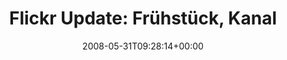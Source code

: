 ---
retweeted: false
source: <a href="http://twitter.com" rel="nofollow">Twitter Web Client</a>
entities:
  hashtags: []
  symbols: []
  user_mentions: []
  urls: []
display_text_range:
- '0'
- '119'
favorite_count: '0'
id_str: '823907404'
truncated: false
retweet_count: '0'
id: '823907404'
created_at: Sat May 31 09:28:14 +0000 2008
favorited: false
full_text: |-
  Flickr Update: Frühstück, Kanal 28: bascht posted a photo:

  Salat zum Nachtisch. Gleich exp.. http://tinyurl.com/6edxle
lang: de
tags:
- pesos:twitter
date: '2008-05-31T09:28:14+00:00'
src: https://twitter.com/bascht/status/823907404
original_url: https://twitter.com/bascht/status/823907404
type: twitter_tweet
text: |-
  Flickr Update: Frühstück, Kanal 28: bascht posted a photo:

  Salat zum Nachtisch. Gleich exp.. http://tinyurl.com/6edxle
title: 'Flickr Update: Frühstück, Kanal'

---